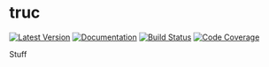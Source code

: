 # truc
[![Latest Version](https://img.shields.io/crates/v/truc)](https://crates.io/crates/truc)
[![Documentation](https://docs.rs/truc/badge.svg)](https://docs.rs/truc)
[![Build Status](https://github.com/arnodb/truc/actions/workflows/ci.yml/badge.svg)](https://github.com/arnodb/truc/actions/workflows/ci.yml)
[![Code Coverage](https://codecov.io/gh/arnodb/truc/branch/master/graph/badge.svg)](https://codecov.io/gh/arnodb/truc)

Stuff
